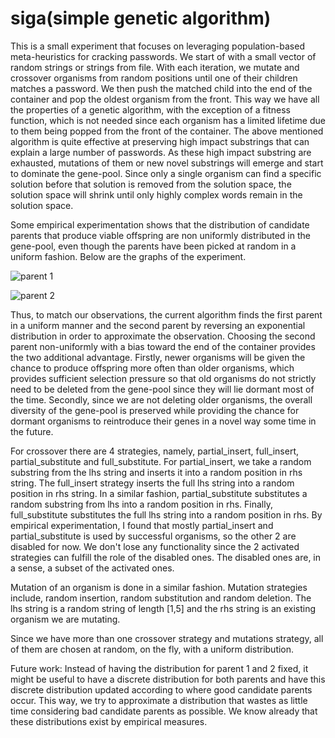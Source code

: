 # siga(simple genetic algorithm)
This is a small experiment that focuses on leveraging population-based meta-heuristics for cracking passwords.
We start of with a small vector of random strings or strings from file. With each iteration, we mutate and crossover organisms from random positions until one of their children matches a password. We then push the matched child into the end of the container and pop the oldest organism from the front. This way we have all the properties of a genetic algorithm, with the exception of a fitness function, which is not needed since each organism has a limited lifetime due to them being popped from the front of the container. The above mentioned algorithm is quite effective at preserving high impact substrings that can explain a large number of passwords. As these high impact substring are exhausted, mutations of them or new novel substrings will emerge and start to dominate the gene-pool. Since only a single organism can find a specific solution before that solution is removed from the solution space, the solution space will shrink until only highly complex words remain in the solution space.

Some empirical experimentation shows that the distribution of candidate parents that produce viable offspring are non uniformly distributed in the gene-pool, even though the parents have been picked at random in a uniform fashion. Below are the graphs of the experiment.

![parent 1](https://github.com/lyle-nel/siga/blob/master/documentation/parent_1.png)

![parent 2](https://github.com/lyle-nel/siga/blob/master/documentation/parent_2.png)

Thus, to match our observations, the current algorithm finds the first parent in a uniform manner and the second parent by reversing an exponential distribution in order to approximate the observation. Choosing the second parent non-uniformly with a bias toward the end of the container provides the two additional advantage. Firstly, newer organisms will be given the chance to produce offspring more often than older organisms, which provides sufficient selection pressure so that old organisms do not strictly need to be deleted from the gene-pool since they will lie dormant most of the time. Secondly, since we are not deleting older organisms, the overall diversity of the gene-pool is preserved while providing the chance for dormant organisms to reintroduce their genes in a novel way some time in the future.

For crossover there are 4 strategies, namely, partial_insert, full_insert, partial_substitute and full_substitute. For partial_insert, we take a random substring from the lhs string and inserts it into a random position in rhs string. The full_insert strategy inserts the full lhs string into a random position in rhs string.
In a similar fashion, partial_substitute substitutes a random substring from lhs into a random position in rhs. Finally, full_substitute substitutes the full lhs string into a random position in rhs. By empirical experimentation, I found that mostly partial_insert and partial_substitute is used by successful organisms, so the other 2 are disabled for now. We don't lose any functionality since the 2 activated strategies can fulfill the role of the disabled ones. The disabled ones are, in a sense, a subset of the activated ones.

Mutation of an organism is done in a similar fashion. Mutation strategies include, random insertion, random substitution and random deletion. The lhs string is a random string of length [1,5] and the rhs string is an existing organism we are mutating.

Since we have more than one crossover strategy and mutations strategy, all of them are chosen at random, on the fly, with a uniform distribution.

Future work:
Instead of having the distribution for parent 1 and 2 fixed, it might be useful to have a discrete distribution for both parents and have this discrete distribution updated according to where good candidate parents occur. This way, we try to approximate a distribution that wastes as little time considering bad candidate parents as possible. We know already that these distributions exist by empirical measures. 

